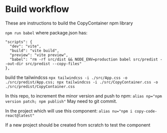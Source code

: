 # Build workflow
These are instructions to build the CopyContainer npm library

 `npm run babel`
where package.json has:
  ```
  "scripts": {
    "dev": "vite",
    "build": "vite build",
    "preview": "vite preview",
    "babel": "rm -rf src/dist && NODE_ENV=production babel src/predist --out-dir src/predist --copy-files"
  },
  ```

build the tailwindcss
`npx tailwindcss -i ./src/App.css -o ./src/predist/App.css; npx tailwindcss -i ./src/CopyContainer.css -o ./src/predist/CopyContainer.css`

In this repo, to increment the minor version and push to npm:
`alias np="npm version patch; npm publish"`
May need to git commit.

In the project which will use this component:
`alias nu="npm i copy-code-react@latest"`

If a new project should be created from scratch to test the component